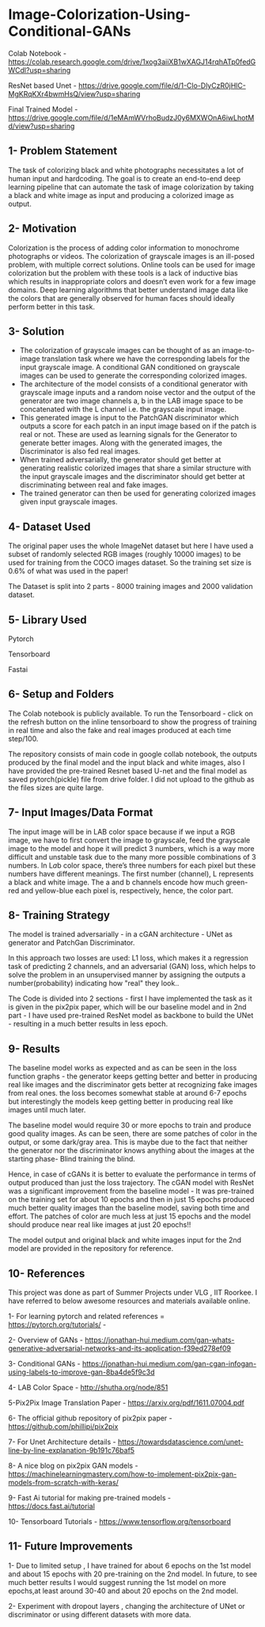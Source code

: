 # Image-Colorization-Using-Conditional-GANs


Colab Notebook - https://colab.research.google.com/drive/1xog3aiiXB1wXAGJ14rqhATp0fedGWCdl?usp=sharing

ResNet based Unet - https://drive.google.com/file/d/1-Clo-DlyCzR0jHlC-MgKRqKXr4bwmHsQ/view?usp=sharing

Final Trained Model - https://drive.google.com/file/d/1eMAmWVrhoBudzJ0y6MXWOnA6iwLhotMd/view?usp=sharing


## 1- Problem Statement

The task of colorizing black and white photographs necessitates a lot of human input and hardcoding. The goal is to create an end-to-end deep learning pipeline that can automate the task of image colorization by taking a black and white image as input and producing a colorized image as output.


## 2- Motivation

Colorization is the process of adding color information to monochrome photographs or videos. The colorization of grayscale images is an ill-posed problem, with multiple correct solutions. Online tools can be used for image colorization but the problem with these tools is a lack of inductive bias which results in inappropriate colors and doesn’t even work for a few image domains. Deep learning algorithms that better understand image data like the colors that are generally observed for human faces should ideally perform better in this task.


## 3- Solution
- The colorization of grayscale images can be thought of as an image-to-image translation task where we have the corresponding labels for the input grayscale image. A conditional GAN conditioned on grayscale images can be used to generate the corresponding colorized images.
- The architecture of the model consists of a conditional generator with grayscale image inputs and a random noise vector and the output of the generator are two image channels a, b in the LAB image space to be concatenated with the L channel i.e. the grayscale input image.
- This generated image is input to the PatchGAN discriminator which outputs a score for each patch in an input image based on if the patch is real or not. These are used as learning signals for the Generator to generate better images. Along with the generated images, the Discriminator is also fed real images.
- When trained adversarially, the generator should get better at generating realistic colorized images that share a similar structure with the input grayscale images and the discriminator should get better at discriminating between real and fake images.
- The trained generator can then be used for generating colorized images given input grayscale images.


## 4- Dataset Used

The original paper uses the whole ImageNet dataset but here I have used a subset of randomly selected RGB images (roughly 10000 images) to be used for training from the COCO images dataset.
So the training set size is 0.6% of what was used in the paper! 

The Dataset is split into 2 parts - 8000 training images and 2000 validation dataset.


## 5- Library Used

Pytorch

Tensorboard

Fastai


## 6- Setup and Folders

The Colab notebook is publicly available. To run the Tensorboard - click on the refresh button on the inline tensorboard to show the progress of training in real time and also the fake and real images produced at each time step/100. 

The repository consists of main code in google collab notebook, the outputs produced by the final model and the input black and white images, also I have provided the pre-trained Resnet based U-net and the final model as saved pytorch(pickle) file from drive folder. I did not upload to the github as the files sizes are quite large.


## 7- Input Images/Data Format 

The input image will be in LAB color space because if we input a RGB image, we have to first convert the image to grayscale, feed the grayscale image to the model and hope it will predict 3 numbers, which is a way more difficult and unstable task due to the many more possible combinations of 3 numbers.
In L*a*b color space, there’s three numbers for each pixel but these numbers have different meanings. The first number (channel), L represents a black and white image. The a and b channels encode how much green-red and yellow-blue each pixel is, respectively, hence, the color part.


## 8- Training Strategy

The model is trained adversarially - in a cGAN architecture - UNet as generator and PatchGan Discriminator. 

In this approach two losses are used: L1 loss, which makes it a regression task of predicting 2 channels, and an adversarial (GAN) loss, which helps to solve the problem in an unsupervised manner by assigning the outputs a number(probability) indicating how "real" they look..

The Code is divided into 2 sections - first I have implemented the task as it is given in the pix2pix paper, which will be our baseline model and in 2nd part - I have used pre-trained ResNet model as backbone to build the UNet - resulting in a much better results in less epoch.


## 9- Results
The baseline model works as expected and as can be seen in the loss function graphs - the generator keeps getting better and better in producing real like images and the discriminator gets better at recognizing fake images from real ones. the loss becomes somewhat stable at around 6-7 epochs but interestingly the models keep getting better in producing real like images until much later.

The baseline model would require 30 or more epochs to train and produce good quality images. As can be seen, there are some patches of color in the output, or some dark/gray area. This is maybe due to the fact that neither the generator nor the discriminator knows anything about the images at the starting phase- Blind training the blind.

Hence, in case of cGANs it is better to evaluate the performance in terms of output produced than just the loss trajectory.
The cGAN model with ResNet was a significant improvement from the baseline model - It was pre-trained on the training set for about 10 epochs and then in just 15 epochs produced  much better quality images than the baseline model, saving both time and effort.  The patches of color are much less at just 15 epochs and the model should produce near real like images at just 20 epochs!!

The model output and original black and white images input for the 2nd model are provided in the repository for reference. 


## 10- References 

This project was done as part of Summer Projects under VLG , IIT Roorkee. I have referred to below awesome resources and materials available online.

1- For learning pytorch and related references =  https://pytorch.org/tutorials/ -  

2- Overview of GANs - https://jonathan-hui.medium.com/gan-whats-generative-adversarial-networks-and-its-application-f39ed278ef09

3- Conditional GANs - https://jonathan-hui.medium.com/gan-cgan-infogan-using-labels-to-improve-gan-8ba4de5f9c3d

4- LAB Color Space - http://shutha.org/node/851

5-Pix2Pix Image Translation Paper - https://arxiv.org/pdf/1611.07004.pdf

6- The official github repository of pix2pix paper - https://github.com/phillipi/pix2pix

7- For Unet Architecture details - https://towardsdatascience.com/unet-line-by-line-explanation-9b191c76baf5

8- A nice blog on pix2pix GAN models - https://machinelearningmastery.com/how-to-implement-pix2pix-gan-models-from-scratch-with-keras/

9- Fast Ai tutorial for making pre-trained models -  https://docs.fast.ai/tutorial

10- Tensorboard Tutorials - https://www.tensorflow.org/tensorboard


## 11- Future Improvements

1-  Due to limited setup , I have trained for about 6 epochs on the 1st model and about 15 epochs with 20 pre-training on the 2nd model. In future, to see much better results I would suggest running the 1st model on more epochs,at least around 30-40 and about 20 epochs on the 2nd model.

2- Experiment with dropout layers , changing the architecture of UNet or discriminator or using different datasets with more data.

